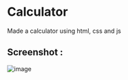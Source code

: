 # Calculator

Made a calculator using html, css and js

## Screenshot : 
![image](https://user-images.githubusercontent.com/96107092/227734202-d078d497-0cbe-47eb-a05f-22a14ced20cc.png)
